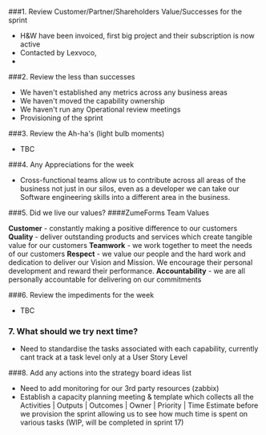 ###1. Review Customer/Partner/Shareholders Value/Successes for the sprint

- H&W have been invoiced, first big project and their subscription is now active
- Contacted by Lexvoco, 
- 

###2. Review the less than successes

- We haven't established any metrics across any business areas
- We haven't moved the capability ownership
- We haven't run any Operational review meetings
- Provisioning of the sprint

###3. Review the Ah-ha's (light bulb moments)

- TBC

###4. Any Appreciations for the week

- Cross-functional teams allow us to contribute across all areas of the business not just in our silos, even as a developer we can take our Software engineering skills into a different area in the business.

###5. Did we live our values?
####ZumeForms Team Values

**Customer** - constantly making a positive difference to our customers 
**Quality** - deliver outstanding products and services which create tangible value for our customers
**Teamwork** - we work together to meet the needs of our customers
**Respect** - we value our people and the hard work and dedication to deliver our Vision and Mission. We encourage their personal development and reward their performance. 
**Accountability** - we are all personally accountable for delivering on our commitments

###6. Review the impediments for the week

- TBC

### 7. What should we try next time?

- Need to standardise the tasks associated with each capability, currently cant track at a task level only at a User Story Level

###8. Add any actions into the strategy board ideas list

- Need to add monitoring for our 3rd party resources (zabbix)
- Establish a capacity planning meeting & template which collects all the Activities | Outputs | Outcomes | Owner | Priority | Time Estimate before we provision the sprint allowing us to see how much time is spent on various tasks (WIP, will be completed in sprint 17)
